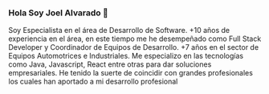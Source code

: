 ### Hola Soy Joel Alvarado 👋

Soy Especialista en el área de Desarrollo de Software.
+10 años de experiencia en el área, en este tiempo me he desempeñado como Full Stack Developer y Coordinador de Equipos de Desarrollo.
+7 años en el sector de Equipos Automotrices e Industriales.
Me especializo en las tecnologías como Java, Javascript, React entre otras para dar soluciones empresariales.
He tenido la suerte de coincidir con grandes profesionales los cuales han aportado a mi desarrollo profesional
